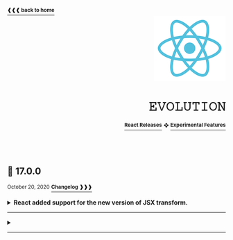 <a href="https://github.com/LisKorzun/react---technical-assignments/tree/main#readme-top">
    <sup><b>❰❰❰ back to home</b></sup>
</a>
<a name="top"></a>

<div align="right">
    <a href="https://react.dev/">
        <img alt="react logo" src="/extra-materials/images/react-logo.png" height="150"/>
    </a>
    <h1>𝙴𝚅𝙾𝙻𝚄𝚃𝙸𝙾𝙽</h1>
    <a href="https://github.com/facebook/react/releases"><sup><b>React Releases</b></sup></a>
    <sup> ❖ </sup>
    <a href="https://github.com/reactjs/rfcs"><sup><b>Experimental Features</b></sup></a>
    <br />
    <br />
</div>
<br />
<br />


## 💠 17.0.0 
<sup>October 20, 2020</sup> <a href="https://github.com/facebook/react/releases/tag/v17.0.0"><sup><b>Changelog ❱❱❱</b></sup></a>

<details><summary><b>React added support for the new version of JSX transform.</b></summary><br/>

Browsers don’t understand JSX out of the box, so most React users rely on a compiler like Babel or TypeScript to transform JSX code into regular JavaScript.
#### 𝗕𝗘𝗙𝗢𝗥𝗘
The old JSX transform turned JSX into `React.createElement(...)` calls.
A Babel plugin called `@babel/plugin-transform-react-jsx` transforms JSX into standard JavaScript objects that a JavaScript engine can parse.
Because JSX was compiled into `React.createElement`, we must import **React** in any file that contains JSX
#### 𝗔𝗙𝗧𝗘𝗥
In React 17 and starting with Babel version `v7.9.0`, `@babel/plugin-transform-react-jsx` plugin automatically imports “special functions” (`react/jsx-runtime` and `react/jsx-dev-runtime`) 
from the new React package when needed so that we don’t have to manually include them.

```js
// JSX
function Greet() {
  return <h1>Hello, world!</h1>;
}

```
```js
// The old JSX transform
import React from 'react';

function Greet() {
  return React.createElement('h1', null, 'Hello, world!');
}
```
```js
// The new JSX transform
// Inserted by a transpiler (don't import it manually)
import {jsx as _jsx} from 'react/jsx-runtime';

function Greet() {
  return _jsx('h1', { children: 'Hello, world!' });
}
```

#### 𝗕𝗘𝗡𝗘𝗙𝗜𝗧𝗦
- With the new transform, you can **use JSX without importing React**.
- Depending on your setup, its compiled output may **slightly improve the bundle size**.
<div align='right'>
    <a href="https://legacy.reactjs.org/blog/2020/09/22/introducing-the-new-jsx-transform.html#whats-a-jsx-transform">
        <sup><b>Blog Post ❱❱❱</b></sup>
    </a>
</div>
</details><hr/>

<details><summary><b></b></summary><br/>

#### 𝗕𝗘𝗙𝗢𝗥𝗘

#### 𝗔𝗙𝗧𝗘𝗥

#### 𝗕𝗘𝗡𝗘𝗙𝗜𝗧𝗦

<div align='right'>
    <a href="">
        <sup><b>Blog Post ❱❱❱</b></sup>
    </a>
</div>
</details><hr/>


